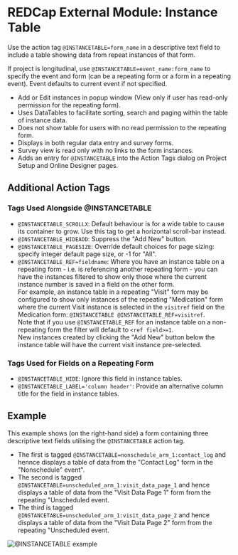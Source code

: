# REDCap External Module: Instance Table

Use the action tag `@INSTANCETABLE=form_name` in a descriptive text field to include a table showing data from repeat instances of that form.

If project is longitudinal, use `@INSTANCETABLE=event_name:form_name` to specify the event and form (can be a repeating form or a form in a repeating event). Event defaults to current event if not specified.

* Add or Edit instances in popup window (View only if user has read-only permission for the repeating form).
* Uses DataTables to facilitate sorting, search and paging within the table of instance data.
* Does not show table for users with no read permission to the repeating form.
* Displays in both regular data entry and survey forms.
* Survey view is read only with no links to the form instances.
* Adds an entry for `@INSTANCETABLE` into the Action Tags dialog on Project Setup and Online Designer pages.

## Additional Action Tags
### Tags Used Alongside @INSTANCETABLE
* `@INSTANCETABLE_SCROLLX`: Default behaviour is for a wide table to cause its container to grow. Use this tag to get a horizontal scroll-bar instead.
* `@INSTANCETABLE_HIDEADD`: Suppress the "Add New" button.
* `@INSTANCETABLE_PAGESIZE`: Override default choices for page sizing: specify integer default page size, or -1 for "All".
* `@INSTANCETABLE_REF=fieldname`: Where you have an instance table on a repeating form - i.e. is referencing another repeating form - you can have the instances filtered to show only those where the current instance number is saved in a field on the other form.<br>For example, an instance table in a repeating "Visit" form may be configured to show only instances of the repeating "Medication" form where the current Visit instance is selected in the `visitref` field on the Medication form: `@INSTANCETABLE @INSTANCETABLE_REF=visitref`.<br>Note that if you use `@INSTANCETABLE_REF` for an instance table on a non-repeating form the filter will default to `<ref field>=1`.<br>New instances created by clicking the "Add New" button below the instance table will have the current visit instance pre-selected.

### Tags Used for Fields on a Repeating Form 
* `@INSTANCETABLE_HIDE`: Ignore this field in instance tables.
* `@INSTANCETABLE_LABEL='column header'`: Provide an alternative column title for the field in instance tables.

## Example 
This example shows (on the right-hand side) a form containing three descriptive text fields utilising the `@INSTANCETABLE` action tag. 
* The first is tagged `@INSTANCETABLE=nonschedule_arm_1:contact_log` and hennce displays a table of data from the "Contact Log" form in the "Nonschedule" event".
* The second is tagged `@INSTANCETABLE=unscheduled_arm_1:visit_data_page_1` and hence displays a table of data from the "Visit Data Page 1" form from the repeating "Unscheduled event.
* The third is tagged `@INSTANCETABLE=unscheduled_arm_1:visit_data_page_2` and hence displays a table of data from the "Visit Data Page 2" form from the repeating "Unscheduled event.

![@INSTANCETABLE example](./instancetable.png)